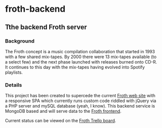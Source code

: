 # froth-backend

## Tthe backend Froth server
### Background
The Froth concept is a music compilation collaboration that started in 1993 with a few shared mix-tapes.  By 2000 there were 13 mix-tapes available (to a select few) and the next phase launched with releases burned onto CD-R.  It continues to this day with the mix-tapes having evolved into Spotify playlists.
### Details
This project has been created to supercede the current [Froth web site](http://frothmusic.com) with a responsive SPA which currently runs custom code riddled with jQuery via a PHP server and mySQL database (yeah, I know).  This backend service is MongoDB based and will serve data to the [Froth frontend](https://github.com/dionisije/froth-frontend).

Current status can be viewed on the [Froth Trello board](https://trello.com/b/KcCEX7KJ/froth-app).
